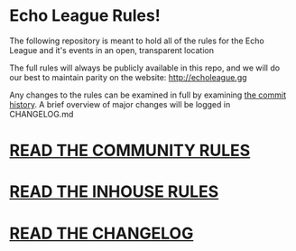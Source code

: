 # Echo League Rules!
The following repository is meant to hold all of the rules for the Echo League and it's events in an open, transparent location

The full rules will always be publicly available in this repo, and we will do our best to maintain parity on the website: http://echoleague.gg

Any changes to the rules can be examined in full by examining [the commit history](https://github.com/EchoLeague/Echo-League-Rules/commits/master).  A brief overview of major changes will be logged in CHANGELOG.md

# [READ THE COMMUNITY RULES](https://github.com/EchoLeague/Echo-League-Rules/blob/master/COMMUNITY.md)

# [READ THE INHOUSE RULES](https://github.com/EchoLeague/Echo-League-Rules/blob/master/INHOUSES.md)

# [READ THE CHANGELOG](https://github.com/EchoLeague/Echo-League-Rules/blob/master/CHANGELOG.md)
